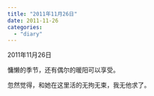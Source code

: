 ```yaml
---
title: "2011年11月26日"
date: 2011-11-26
categories: 
  - "diary"
---
```


2011年11月26日

慵懒的季节，还有偶尔的暖阳可以享受。

忽然觉得，和她在这里活的无拘无束，我无他求了。
